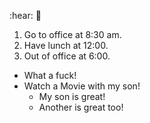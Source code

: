 :hear: :tada:

1. Go to office at 8:30 am.
2. Have lunch at 12:00.
3. Out of office at 6:00.

- What a fuck!
- Watch a Movie with my son!
  - My son is great!
  - Another is great too!
